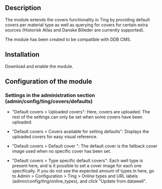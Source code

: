 Description
-----------
The module extends the covers functionality in Ting by providing default covers per material type as well as querying for covers for certain extra sources (Historisk Atlas and Danske Billeder are currently supported).

The module has been created to be compatible with DDB CMS.
 
Installation
------------

Download and enable the module.

Configuration of the module
---------------------------

### Settings in the administration section (admin/config/ting/covers/defaults)

* "Default covers > Uploaded covers": Here, covers are uploaded. The rest of the settings can only be set when some covers have been uploaded.

* "Default covers > Covers available for setting defaults": Displays the uploaded covers for easy visual reference.

* "Default covers > Default cover ": The default cover is the fallback cover image used when no specific cover has been set. 
 
* "Default covers > Type specific default covers": Each well type is present here, and is it possible to set a cover image for each one specifically. If you do not see the expected amount of types in here, go to Admin > Configuration > Ting > Online types and URL labels (admin/config/ting/online_types), and click "Update from datawell".
